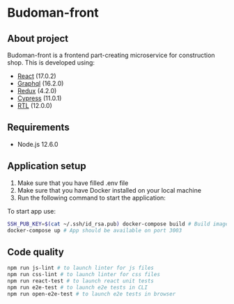 # Budoman-front

## About project

Budoman-front is a frontend part-creating microservice for construction shop.
This is developed using:

- [React](https://reactjs.org/) (17.0.2)
- [Graphql](https://graphql.org/) (16.2.0)
- [Redux](https://redux.js.org/) (4.2.0)
- [Cypress](https://docs.cypress.io/guides/overview/why-cypress) (11.0.1)
- [RTL](https://testing-library.com/docs/react-testing-library/intro/) (12.0.0)

## Requirements

- Node.js 12.6.0

## Application setup
1. Make sure that you have filled .env file
2. Make sure that you have Docker installed on your local machine
3. Run the following command to start the application:

To start app use:
```bash
SSH_PUB_KEY=$(cat ~/.ssh/id_rsa.pub) docker-compose build # Build images (perform only once)
docker-compose up # App should be available on port 3003
```

## Code quality
```bash
npm run js-lint # to launch linter for js files
npm run css-lint # to launch linter for css files
npm run react-test # to launch react unit tests
npm run e2e-test # to launch e2e tests in CLI
npm run open-e2e-test # to launch e2e tests in browser
```

